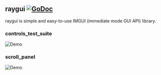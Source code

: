 ## raygui [![GoDoc](https://godoc.org/github.com/centretown/raylib-go/raygui?status.svg)](https://godoc.org/github.com/centretown/raylib-go/raygui)

raygui is simple and easy-to-use IMGUI (immediate mode GUI API) library.


### controls_test_suite

![Demo](../examples/gui/controls_test_suite/controls_test_suite.png)


### scroll_panel

![Demo](../examples/gui/scroll_panel/scroll_panel.png)
